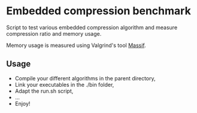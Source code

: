 Embedded compression benchmark
==

Script to test various embedded compression algorithm and measure compression ratio and memory usage.

Memory usage is measured using Valgrind's tool [Massif](http://valgrind.org/docs/manual/ms-manual.html).

Usage
--

* Compile your different algorithms in the parent directory,
* Link your executables in the ./bin folder,
* Adapt the run.sh script,
* ...
* Enjoy!
